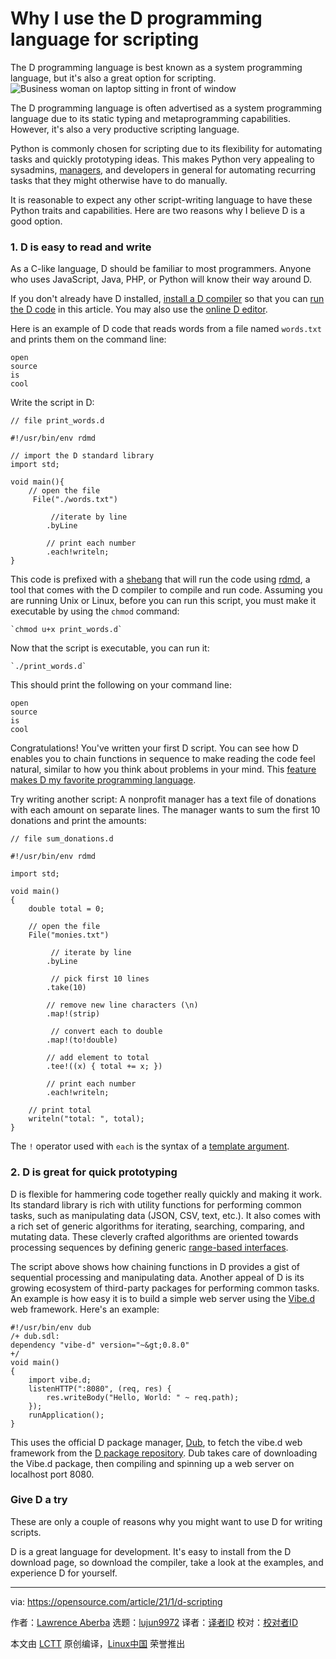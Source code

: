 [#]: collector: (lujun9972)
[#]: translator: ( )
[#]: reviewer: ( )
[#]: publisher: ( )
[#]: url: ( )
[#]: subject: (Why I use the D programming language for scripting)
[#]: via: (https://opensource.com/article/21/1/d-scripting)
[#]: author: (Lawrence Aberba https://opensource.com/users/aberba)

Why I use the D programming language for scripting
======
The D programming language is best known as a system programming
language, but it's also a great option for scripting.
![Business woman on laptop sitting in front of window][1]

The D programming language is often advertised as a system programming language due to its static typing and metaprogramming capabilities. However, it's also a very productive scripting language.

Python is commonly chosen for scripting due to its flexibility for automating tasks and quickly prototyping ideas. This makes Python very appealing to sysadmins, [managers][2], and developers in general for automating recurring tasks that they might otherwise have to do manually.

It is reasonable to expect any other script-writing language to have these Python traits and capabilities. Here are two reasons why I believe D is a good option.

### 1\. D is easy to read and write

As a C-like language, D should be familiar to most programmers. Anyone who uses JavaScript, Java, PHP, or Python will know their way around D.

If you don't already have D installed, [install a D compiler][3] so that you can [run the D code][4] in this article. You may also use the [online D editor][5].

Here is an example of D code that reads words from a file named `words.txt` and prints them on the command line:


```
open
source
is
cool
```

Write the script in D:


```
// file print_words.d

#!/usr/bin/env rdmd

// import the D standard library
import std;

void main(){
    // open the file
     File("./words.txt")

         //iterate by line
        .byLine

        // print each number
        .each!writeln;
}
```

This code is prefixed with a [shebang][6] that will run the code using [rdmd][7], a tool that comes with the D compiler to compile and run code. Assuming you are running Unix or Linux, before you can run this script, you must make it executable by using the `chmod` command:


```
`chmod u+x print_words.d`
```

Now that the script is executable, you can run it:


```
`./print_words.d`
```

This should print the following on your command line:


```
open
source
is
cool
```

Congratulations! You've written your first D script. You can see how D enables you to chain functions in sequence to make reading the code feel natural, similar to how you think about problems in your mind. This [feature makes D my favorite programming language][8].

Try writing another script: A nonprofit manager has a text file of donations with each amount on separate lines. The manager wants to sum the first 10 donations and print the amounts:


```
// file sum_donations.d

#!/usr/bin/env rdmd

import std;

void main()
{
    double total = 0;

    // open the file
    File("monies.txt")

         // iterate by line
        .byLine

         // pick first 10 lines
        .take(10)

        // remove new line characters (\n)
        .map!(strip)

         // convert each to double
        .map!(to!double)

        // add element to total
        .tee!((x) { total += x; })

        // print each number
        .each!writeln;

    // print total
    writeln("total: ", total);
}
```

The `!` operator used with `each` is the syntax of a [template argument][9].

### 2\. D is great for quick prototyping

D is flexible for hammering code together really quickly and making it work. Its standard library is rich with utility functions for performing common tasks, such as manipulating data (JSON, CSV, text, etc.). It also comes with a rich set of generic algorithms for iterating, searching, comparing, and mutating data. These cleverly crafted algorithms are oriented towards processing sequences by defining generic [range-based interfaces][10].

The script above shows how chaining functions in D provides a gist of sequential processing and manipulating data. Another appeal of D is its growing ecosystem of third-party packages for performing common tasks. An example is how easy it is to build a simple web server using the [Vibe.d][11] web framework. Here's an example:


```
#!/usr/bin/env dub
/+ dub.sdl:
dependency "vibe-d" version="~&gt;0.8.0"
+/
void main()
{
    import vibe.d;
    listenHTTP(":8080", (req, res) {
        res.writeBody("Hello, World: " ~ req.path);
    });
    runApplication();
}
```

This uses the official D package manager, [Dub][12], to fetch the vibe.d web framework from the [D package repository][13]. Dub takes care of downloading the Vibe.d package, then compiling and spinning up a web server on localhost port 8080.

### Give D a try

These are only a couple of reasons why you might want to use D for writing scripts.

D is a great language for development. It's easy to install from the D download page, so download the compiler, take a look at the examples, and experience D for yourself.

--------------------------------------------------------------------------------

via: https://opensource.com/article/21/1/d-scripting

作者：[Lawrence Aberba][a]
选题：[lujun9972][b]
译者：[译者ID](https://github.com/译者ID)
校对：[校对者ID](https://github.com/校对者ID)

本文由 [LCTT](https://github.com/LCTT/TranslateProject) 原创编译，[Linux中国](https://linux.cn/) 荣誉推出

[a]: https://opensource.com/users/aberba
[b]: https://github.com/lujun9972
[1]: https://opensource.com/sites/default/files/styles/image-full-size/public/lead-images/lenovo-thinkpad-laptop-concentration-focus-windows-office.png?itok=-8E2ihcF (Woman using laptop concentrating)
[2]: https://opensource.com/article/20/3/automating-community-management-python
[3]: https://tour.dlang.org/tour/en/welcome/install-d-locally
[4]: https://tour.dlang.org/tour/en/welcome/run-d-program-locally
[5]: https://run.dlang.io/
[6]: https://en.wikipedia.org/wiki/Shebang_(Unix)
[7]: https://dlang.org/rdmd.html
[8]: https://opensource.com/article/20/7/d-programming
[9]: http://ddili.org/ders/d.en/templates.html
[10]: http://ddili.org/ders/d.en/ranges.html
[11]: https://vibed.org
[12]: https://dub.pm/getting_started
[13]: https://code.dlang.org
